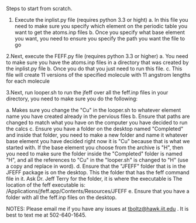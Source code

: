 Steps to start from scratch.
1. Execute the inplist.py file (requires python 3.3 or hight)
  a. In this file you need to make sure you specify which element on the periodic table you want to get the atoms.inp files 
  b. Once you specify what base element you want, you need to ensure you specify the path you want the file to go
  
2.Next, execute the FEFF.py file (requires python 3.3 or higher)
  a. You need to make sure you have the atoms.inp files in a directory that was created by the inplist.py file
  b. Once you do that you just need to run  this file.
  c. This file will create 11 versions of the specified molecule with 11 angstrom lengths for each molecule

3.Next, run looper.sh to run the jfeff over all the feff.inp files in your directory, you need to make sure you do the following:

  a. Makes sure you change the "Cu" in the looper.sh to whatever element name you have created already in the pervious files
  b. Ensure that paths are changed to match what you have on the computer you have decided to run the calcs
  c. Ensure you have a folder on the desktop named "Completed" and inside that folder, you need to make a new folder and name it whatever      base element you have decided right now it is "Cu" because that is what we started with.  If the base element you choose from the          archive is "H", then you need to make sure the folder inside the "Completed" folder is named "H", and all the references to "Cu" in the    "looper.sh" is changed to "H" (use a copy and replace in word).
  d. Ensure that the "JFEFF" folder that is in the JFEFF package is on the desktop. This the folder that has the feff command file in it. Ask Dr. Jeff Terry for the folder, it is where the executable is 
  The location of the feff executable is: /Applications/jfeff.app/Contents/Resources/JFEFF
  e. Ensure that you have a folder with all the feff.inp files on the desktop.

NOTES:
Please email me if you have any issues at tboltz@hawk.iit.edu .  It is best to text me at 502-640-1645.
